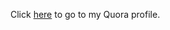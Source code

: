 Click [here]([quora.com/profile/Ashish-Kulkarni-100](https://drive.google.com/drive/folders/1-4O87DvIXhJmlsDsxstJJ4vAl7L1wqjl?usp=sharing)) to go to my Quora profile. 
